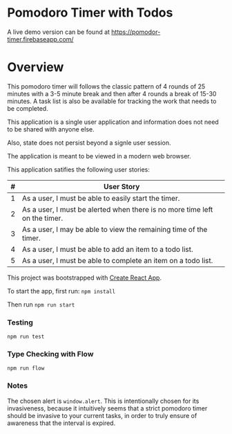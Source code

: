 # Pomodoro Timer with Todos

A live demo version can be found at https://pomodor-timer.firebaseapp.com/

# Overview
This pomodoro timer will follows the classic pattern of 4 rounds of 25 minutes with a 3-5 minute break and then after 4 rounds a
break of 15-30 minutes. A task list is also be available for tracking the work that needs
to be completed.

This application is a single user application and information does not need to be shared with anyone
else.

Also, state does not persist beyond a signle user session.

The application is meant to be viewed in a modern web browser.

This application satifies the following user stories:

| # | User Story |
| --------- | ------- | 
| 1 | As a user, I must be able to easily start the timer. |
| 2 | As a user, I must be alerted when there is no more time left on the timer. |
| 3 | As a user, I may be able to view the remaining time of the timer. |
| 4 | As a user, I must be able to add an item to a todo list. |
| 5 | As a user, I must be able to complete an item on a todo list. |

This project was bootstrapped with [Create React App](https://github.com/facebookincubator/create-react-app).

To start the app, first run:
`npm install`

Then run
`npm run start`

### Testing

`npm run test`

### Type Checking with Flow

`npm run flow`


### Notes

The chosen alert is `window.alert`.  This is intentionally chosen for its invasiveness, because it intuitively seems that a strict pomodoro timer should be invasive to your current tasks, in order to truly ensure of awareness that the interval is expired.

